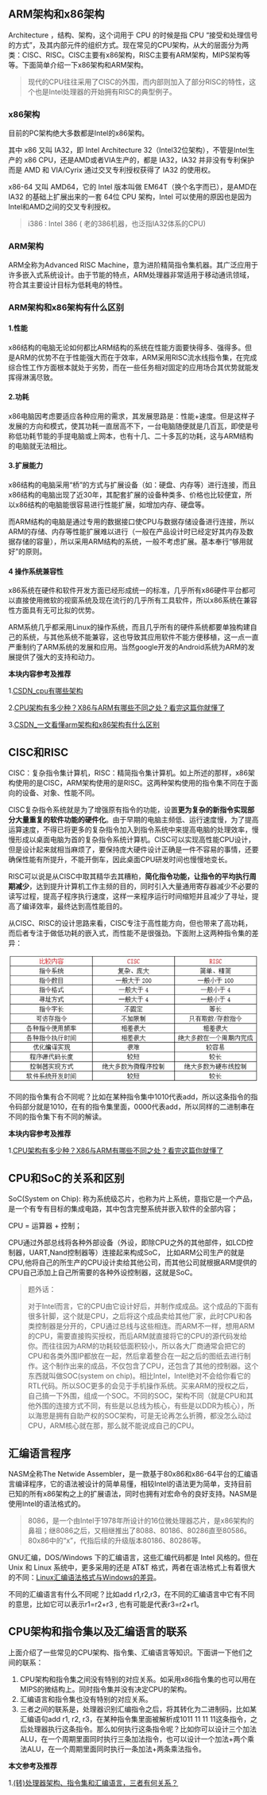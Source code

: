 ## ARM架构和x86架构

Architecture ，结构、架构，这个词用于 CPU 的时候是指 CPU “接受和处理信号的方式”，及其内部元件的组织方式。现在常见的CPU架构，从大的层面分为两类：CISC、RISC。CISC主要有x86架构，RISC主要有ARM架构，MIPS架构等等。下面简单介绍一下x86架构和ARM架构。

> 现代的CPU往往采用了CISC的外围，而内部则加入了部分RISC的特性，这个也是Intel处理器的开始拥有RISC的典型例子。

### x86架构

目前的PC架构绝大多数都是Intel的x86架构。

其中 x86 又叫 IA32，即 Intel Architecture 32（Intel32位架构），不管是Intel生产的 x86 CPU，还是AMD或者VIA生产的，都是 IA32，IA32 并非没有专利保护而是 AMD 和 VIA/Cyrix 通过交叉专利授权获得了 IA32 的使用权。

x86-64 又叫 AMD64，它的 Intel 版本叫做 EM64T（换个名字而已），是AMD在 IA32 的基础上扩展出来的一套 64位 CPU 架构，Intel 可以使用的原因也是因为 Intel和AMD之间的交叉专利授权。

> i386 : Intel 386 ( 老的386机器，也泛指IA32体系的CPU)

### ARM架构

ARM全称为Advanced RISC Machine，意为进阶精简指令集机器。其广泛应用于许多嵌入式系统设计。由于节能的特点，ARM处理器非常适用于移动通讯领域，符合其主要设计目标为低耗电的特性。

### ARM架构和x86架构有什么区别

#### 1.性能

x86结构的电脑无论如何都比ARM结构的系统在性能方面要快得多、强得多。但是ARM的优势不在于性能强大而在于效率，ARM采用RISC流水线指令集，在完成综合性工作方面根本就处于劣势，而在一些任务相对固定的应用场合其优势就能发挥得淋漓尽致。

#### 2.功耗

x86电脑因考虑要适应各种应用的需求，其发展思路是：性能+速度。但是这样子发展的方向和模式，使其功耗一直居高不下，一台电脑随便就是几百瓦，即使是号称低功耗节能的手提电脑或上网本，也有十几、二十多瓦的功耗，这与ARM结构的电脑就无法相比。

#### 3.扩展能力

x86结构的电脑采用“桥”的方式与扩展设备（如：硬盘、内存等）进行连接，而且x86结构的电脑出现了近30年，其配套扩展的设备种类多、价格也比较便宜，所以x86结构的电脑能很容易进行性能扩展，如增加内存、硬盘等。

而ARM结构的电脑是通过专用的数据接口使CPU与数据存储设备进行连接，所以ARM的存储、内存等性能扩展难以进行（一般在产品设计时已经定好其内存及数据存储的容量），所以采用ARM结构的系统，一般不考虑扩展。基本奉行“够用就好”的原则。

#### 4 操作系统兼容性

x86系统在硬件和软件开发方面已经形成统一的标准，几乎所有x86硬件平台都可以直接使用微软的视窗系统及现在流行的几乎所有工具软件，所以x86系统在兼容性方面具有无可比拟的优势。

ARM系统几乎都采用Linux的操作系统，而且几乎所有的硬件系统都要单独构建自己的系统，与其他系统不能兼容，这也导致其应用软件不能方便移植，这一点一直严重制约了ARM系统的发展和应用。当然google开发的Android系统为ARM的发展提供了强大的支持和动力。



**本块内容参考及推荐**

1.[CSDN_cpu有哪些架构](https://blog.csdn.net/yyyljw/article/details/79419190)

2.[CPU架构有多少种？X86与ARM有哪些不同之处？看完这篇你就懂了](http://www.elecfans.com/d/711805.html)

3.[CSDN_一文看懂arm架构和x86架构有什么区别](https://blog.csdn.net/kdsde/article/details/84567834)



## CISC和RISC

CISC：复杂指令集计算机，RISC：精简指令集计算机。如上所述的那样，x86架构使用的是CISC，ARM架构使用的是RISC。这两种架构使用的指令集不同在于面向的设备、对象、性能不同。

CISC复杂指令系统就是为了增强原有指令的功能，设置**更为复杂的新指令实现部分大量重复的软件功能的硬件化**。由于早期的电脑主频低、运行速度慢，为了提高运算速度，不得已将更多的复杂指令加入到指令系统中来提高电脑的处理效率，慢慢形成以桌面电脑为首的复杂指令系统计算机。CISC可以实现高性能CPU设计，但是设计起来就相当麻烦了，要保持庞大硬件设计正确是一件不容易的事情，还要确保性能有所提升，不能开倒车，因此桌面CPU研发时间也慢慢地变长。

RISC可以说是从CISC中取其精华去其糟粕，**简化指令功能，让指令的平均执行周期减少**，达到提升计算机工作主频的目的，同时引入大量通用寄存器减少不必要的读写过程，提高子程序执行速度，这样一来程序运行时间缩短并且减少了寻址，提高了编译效率，最终达到高性能目的。

从CISC、RISC的设计思路来看，CISC专注于高性能方向，但也带来了高功耗，而后者专注于做低功耗的嵌入式，而性能不是很强劲。下面附上这两种指令集的差异：

![](./image/CISC_RISC.png)

不同的指令集有合不同呢？比如在某种指令集中1010代表add，所以这条指令的指令码部分就是1010，在有的指令集里面，0000代表add，所以同样的二进制串在不同的指令集下有不同的解读。

**本块内容参考及推荐**

1.[CPU架构有多少种？X86与ARM有哪些不同之处？看完这篇你就懂了](http://www.elecfans.com/d/711805.html)



## CPU和SoC的关系和区别

SoC(System on Chip): 称为系统级芯片，也称为片上系统，意指它是一个产品，是一个有专有目标的集成电路，其中包含完整系统并嵌入软件的全部内容；

CPU = 运算器 + 控制；

CPU通过外部总线将各种外部设备（外设，即除CPU之外的其他部件，如LCD控制器，UART,Nand控制器等）连接起来构成SoC， 比如ARM公司生产的就是CPU,他将自己的所生产的CPU设计卖给其他公司，而其他公司就根据ARM提供的CPU自己添加上自己所需要的各种外设控制器，这就是SoC。



> 题外话：
>
> 对于Intel而言，它的CPU由它设计好后，并制作成成品。这个成品的下面有很多针脚，这个就是CPU，之后将这个成品卖给其他厂家，此时CPU和各类控制器是分开的，CPU通过总线与这些相连。而ARM不一样，想用ARM的CPU，需要直接购买授权，而后ARM就直接将它的CPU的源代码发给你。而往往因为ARM的功耗较低面积较小，所以各大厂商通常会把它的CPU和各类外围IP都放在一起，然后拿着整合在一起之后的图纸去进行制作。这个制作出来的成品，不仅包含了CPU，还包含了其他的控制器。这个东西就叫做SOC(system on chip)。相比Intel，Intel绝对不会给你看它的RTL代码。所以SOC更多的会见于手机操作系统。买来ARM的授权之后，自己搞一下外围，组成一个SOC。不同的SOC，架构不同（就是CPU和其他外围的连接方式不同，有些是以总线为核心，有些是以DDR为核心），所以海思是拥有自助产权的SOC架构，可是无论再怎么折腾，都没怎么动过CPU，ARM核心就在那，那么就不能说成自己的CPU。



## 汇编语言程序

NASM全称The Netwide Assembler，是一款基于80x86和x86-64平台的汇编语言编译程序，它的语法被设计的简单易懂，相较Intel的语法更为简单，支持目前已知的所有x86架构之上的扩展语法，同时也拥有对宏命令的良好支持。NASM是使用Intel的语法格式的。

> 8086，是一个由Intel于1978年所设计的16位微处理器芯片，是x86架构的鼻祖；继8086之后，又相继推出了8088、80186、80286直至80586。80x86中的“x”，代指后续的升级版本80186、80286等。  

GNU汇编，DOS/Windows 下的汇编语言，这些汇编代码都是 Intel 风格的。但在 Unix 和 Linux 系统中，更多采用的还是 AT&T 格式，两者在语法格式上有着很大的不同：[Linux汇编语法格式与Windows的差异](https://www.cnblogs.com/hojor/p/3517163.html)。

不同的汇编语言有什么不同呢？比如add r1,r2,r3，在不同的汇编语言中它有不同的意思，比如它可以表示r1=r2+r3 , 也有可能是代表r3=r2+r1。

## CPU架构和指令集以及汇编语言的联系

上面介绍了一些常见的CPU架构、指令集、汇编语言等知识。下面讲一下他们之间的联系：

1. CPU架构和指令集之间没有特别的对应关系。如采用x86指令集的也可以用在MIPS的微结构上。同时指令集并没有决定CPU的架构。
2. 汇编语言和指令集也没有特别的对应关系。
3. 三者之间的联系是，处理器识别汇编指令之后，将其转化为二进制码，比如某汇编语句add r1, r2, r3，在某种指令集里面被解析成1011 11 11 11这条指令，之后处理器执行这条指令。那么如何执行这条指令呢？比如你可以设计三个加法ALU，在一个周期里面同时执行三条加法指令，也可以设计一个加法+两个乘法ALU，在一个周期里面同时执行一条加法+两条乘法指令。

**本文参考及推荐**

1.[(转)处理器架构、指令集和汇编语言，三者有何关系？](https://www.cnblogs.com/voidobject/p/3975552.html)



